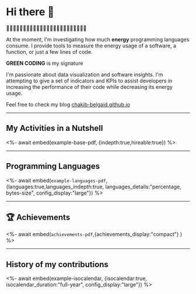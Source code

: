 # Hi there 👋

🌱🌱🌱🌱🌱🌱🌱🌱🌱🌱🌱🌱🌱🌱🌱🌱🌱🌱🌱🌱🌱🌱🌱🌱

At the moment, I'm investigating how much **energy** programming languages consume. I provide tools to measure the energy usage of a software, a function, or just a few lines of code.

**GREEN CODING** is my signature

I'm passionate about data visualization and software insights. I'm attempting to give a set of indicators and KPIs to assist developers in increasing the performance of their code while decreasing its energy usage.

Feel free to check my blog [chakib-belgaid.github.io](https://chakib-belgaid.github.io)

<!-- I joined GitHub on `{{ f.date(REGISTRATION_DATE, {date:true}) }}`.
Since then, I've contributed to `{{ REPOSITORIES_CONTRIBUTED_TO }}` repositories and made `{{ COMMITS }}` commits. -->

___

## My Activities in a Nutshell

<%- await embed(example-base-pdf, {indepth:true,hireable:true}) %>

<!-- **[📌 Starred topics](https://github.com/chakib-belgaid?tab=stars)** -->
___

## Programming Languages

<%- await embed(`example-languages-pdf`, {languages:true,languages_indepth:true, languages_details:"percentage, bytes-size", config_display:"large"}) %>
___

## 🏆 Achievements
<!-- <img src="https://github.com/chakib-belgaid/chakib-belgaid/blob/main/.cache/example-achievements-pdf.svg"> -->
<%- await embed(`achievements-pdf`,{achievements_display:"compact"} ) %>
___

## History of my contributions

<%- await embed(example-isocalendar, {isocalendar:true, isocalendar_duration:"full-year", config_display:"large"}) %>

<!-- ![Metrics](/github-metrics.svg) -->